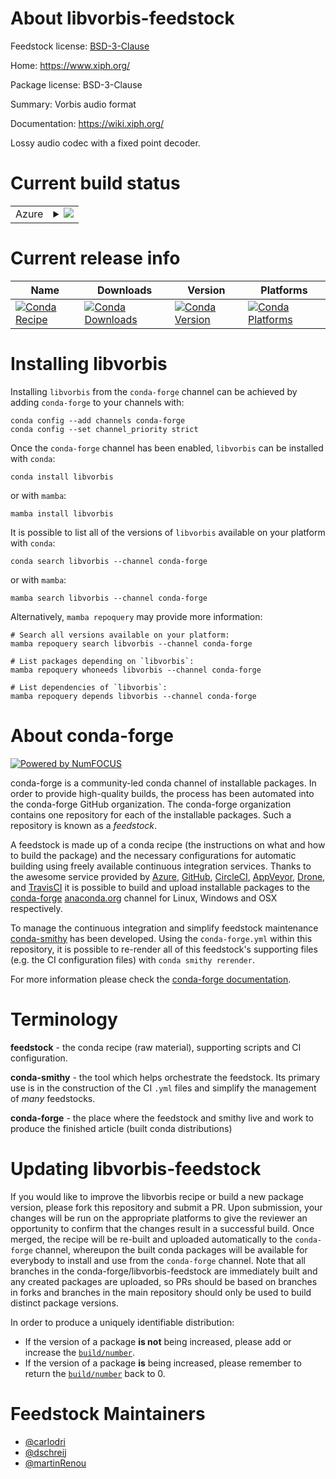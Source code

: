 About libvorbis-feedstock
=========================

Feedstock license: [BSD-3-Clause](https://github.com/conda-forge/libvorbis-feedstock/blob/main/LICENSE.txt)

Home: https://www.xiph.org/

Package license: BSD-3-Clause

Summary: Vorbis audio format

Documentation: https://wiki.xiph.org/

Lossy audio codec with a fixed point decoder.

Current build status
====================


<table>
    
  <tr>
    <td>Azure</td>
    <td>
      <details>
        <summary>
          <a href="https://dev.azure.com/conda-forge/feedstock-builds/_build/latest?definitionId=580&branchName=main">
            <img src="https://dev.azure.com/conda-forge/feedstock-builds/_apis/build/status/libvorbis-feedstock?branchName=main">
          </a>
        </summary>
        <table>
          <thead><tr><th>Variant</th><th>Status</th></tr></thead>
          <tbody><tr>
              <td>linux_64</td>
              <td>
                <a href="https://dev.azure.com/conda-forge/feedstock-builds/_build/latest?definitionId=580&branchName=main">
                  <img src="https://dev.azure.com/conda-forge/feedstock-builds/_apis/build/status/libvorbis-feedstock?branchName=main&jobName=linux&configuration=linux%20linux_64_" alt="variant">
                </a>
              </td>
            </tr><tr>
              <td>linux_aarch64</td>
              <td>
                <a href="https://dev.azure.com/conda-forge/feedstock-builds/_build/latest?definitionId=580&branchName=main">
                  <img src="https://dev.azure.com/conda-forge/feedstock-builds/_apis/build/status/libvorbis-feedstock?branchName=main&jobName=linux&configuration=linux%20linux_aarch64_" alt="variant">
                </a>
              </td>
            </tr><tr>
              <td>linux_ppc64le</td>
              <td>
                <a href="https://dev.azure.com/conda-forge/feedstock-builds/_build/latest?definitionId=580&branchName=main">
                  <img src="https://dev.azure.com/conda-forge/feedstock-builds/_apis/build/status/libvorbis-feedstock?branchName=main&jobName=linux&configuration=linux%20linux_ppc64le_" alt="variant">
                </a>
              </td>
            </tr><tr>
              <td>osx_64</td>
              <td>
                <a href="https://dev.azure.com/conda-forge/feedstock-builds/_build/latest?definitionId=580&branchName=main">
                  <img src="https://dev.azure.com/conda-forge/feedstock-builds/_apis/build/status/libvorbis-feedstock?branchName=main&jobName=osx&configuration=osx%20osx_64_" alt="variant">
                </a>
              </td>
            </tr><tr>
              <td>osx_arm64</td>
              <td>
                <a href="https://dev.azure.com/conda-forge/feedstock-builds/_build/latest?definitionId=580&branchName=main">
                  <img src="https://dev.azure.com/conda-forge/feedstock-builds/_apis/build/status/libvorbis-feedstock?branchName=main&jobName=osx&configuration=osx%20osx_arm64_" alt="variant">
                </a>
              </td>
            </tr><tr>
              <td>win_64</td>
              <td>
                <a href="https://dev.azure.com/conda-forge/feedstock-builds/_build/latest?definitionId=580&branchName=main">
                  <img src="https://dev.azure.com/conda-forge/feedstock-builds/_apis/build/status/libvorbis-feedstock?branchName=main&jobName=win&configuration=win%20win_64_" alt="variant">
                </a>
              </td>
            </tr><tr>
              <td>win_arm64</td>
              <td>
                <a href="https://dev.azure.com/conda-forge/feedstock-builds/_build/latest?definitionId=580&branchName=main">
                  <img src="https://dev.azure.com/conda-forge/feedstock-builds/_apis/build/status/libvorbis-feedstock?branchName=main&jobName=win&configuration=win%20win_arm64_" alt="variant">
                </a>
              </td>
            </tr>
          </tbody>
        </table>
      </details>
    </td>
  </tr>
</table>

Current release info
====================

| Name | Downloads | Version | Platforms |
| --- | --- | --- | --- |
| [![Conda Recipe](https://img.shields.io/badge/recipe-libvorbis-green.svg)](https://anaconda.org/conda-forge/libvorbis) | [![Conda Downloads](https://img.shields.io/conda/dn/conda-forge/libvorbis.svg)](https://anaconda.org/conda-forge/libvorbis) | [![Conda Version](https://img.shields.io/conda/vn/conda-forge/libvorbis.svg)](https://anaconda.org/conda-forge/libvorbis) | [![Conda Platforms](https://img.shields.io/conda/pn/conda-forge/libvorbis.svg)](https://anaconda.org/conda-forge/libvorbis) |

Installing libvorbis
====================

Installing `libvorbis` from the `conda-forge` channel can be achieved by adding `conda-forge` to your channels with:

```
conda config --add channels conda-forge
conda config --set channel_priority strict
```

Once the `conda-forge` channel has been enabled, `libvorbis` can be installed with `conda`:

```
conda install libvorbis
```

or with `mamba`:

```
mamba install libvorbis
```

It is possible to list all of the versions of `libvorbis` available on your platform with `conda`:

```
conda search libvorbis --channel conda-forge
```

or with `mamba`:

```
mamba search libvorbis --channel conda-forge
```

Alternatively, `mamba repoquery` may provide more information:

```
# Search all versions available on your platform:
mamba repoquery search libvorbis --channel conda-forge

# List packages depending on `libvorbis`:
mamba repoquery whoneeds libvorbis --channel conda-forge

# List dependencies of `libvorbis`:
mamba repoquery depends libvorbis --channel conda-forge
```


About conda-forge
=================

[![Powered by
NumFOCUS](https://img.shields.io/badge/powered%20by-NumFOCUS-orange.svg?style=flat&colorA=E1523D&colorB=007D8A)](https://numfocus.org)

conda-forge is a community-led conda channel of installable packages.
In order to provide high-quality builds, the process has been automated into the
conda-forge GitHub organization. The conda-forge organization contains one repository
for each of the installable packages. Such a repository is known as a *feedstock*.

A feedstock is made up of a conda recipe (the instructions on what and how to build
the package) and the necessary configurations for automatic building using freely
available continuous integration services. Thanks to the awesome service provided by
[Azure](https://azure.microsoft.com/en-us/services/devops/), [GitHub](https://github.com/),
[CircleCI](https://circleci.com/), [AppVeyor](https://www.appveyor.com/),
[Drone](https://cloud.drone.io/welcome), and [TravisCI](https://travis-ci.com/)
it is possible to build and upload installable packages to the
[conda-forge](https://anaconda.org/conda-forge) [anaconda.org](https://anaconda.org/)
channel for Linux, Windows and OSX respectively.

To manage the continuous integration and simplify feedstock maintenance
[conda-smithy](https://github.com/conda-forge/conda-smithy) has been developed.
Using the ``conda-forge.yml`` within this repository, it is possible to re-render all of
this feedstock's supporting files (e.g. the CI configuration files) with ``conda smithy rerender``.

For more information please check the [conda-forge documentation](https://conda-forge.org/docs/).

Terminology
===========

**feedstock** - the conda recipe (raw material), supporting scripts and CI configuration.

**conda-smithy** - the tool which helps orchestrate the feedstock.
                   Its primary use is in the construction of the CI ``.yml`` files
                   and simplify the management of *many* feedstocks.

**conda-forge** - the place where the feedstock and smithy live and work to
                  produce the finished article (built conda distributions)


Updating libvorbis-feedstock
============================

If you would like to improve the libvorbis recipe or build a new
package version, please fork this repository and submit a PR. Upon submission,
your changes will be run on the appropriate platforms to give the reviewer an
opportunity to confirm that the changes result in a successful build. Once
merged, the recipe will be re-built and uploaded automatically to the
`conda-forge` channel, whereupon the built conda packages will be available for
everybody to install and use from the `conda-forge` channel.
Note that all branches in the conda-forge/libvorbis-feedstock are
immediately built and any created packages are uploaded, so PRs should be based
on branches in forks and branches in the main repository should only be used to
build distinct package versions.

In order to produce a uniquely identifiable distribution:
 * If the version of a package **is not** being increased, please add or increase
   the [``build/number``](https://docs.conda.io/projects/conda-build/en/latest/resources/define-metadata.html#build-number-and-string).
 * If the version of a package **is** being increased, please remember to return
   the [``build/number``](https://docs.conda.io/projects/conda-build/en/latest/resources/define-metadata.html#build-number-and-string)
   back to 0.

Feedstock Maintainers
=====================

* [@carlodri](https://github.com/carlodri/)
* [@dschreij](https://github.com/dschreij/)
* [@martinRenou](https://github.com/martinRenou/)

